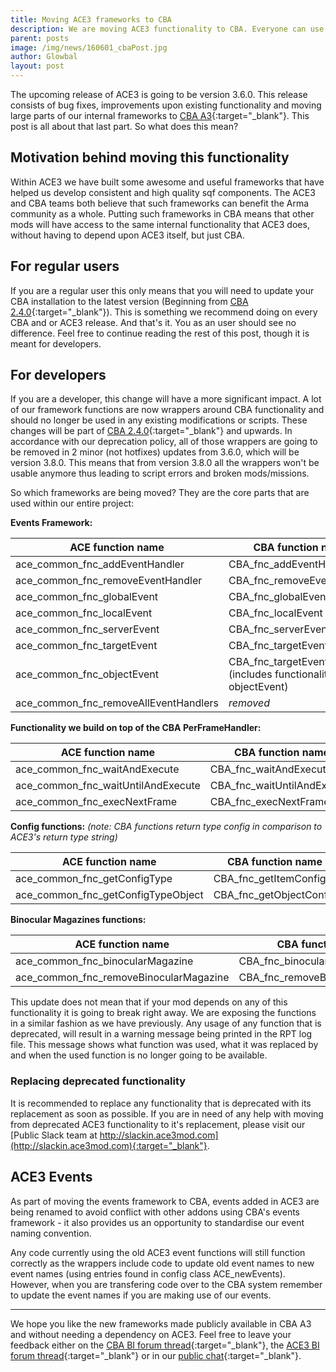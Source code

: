```yaml
---
title: Moving ACE3 frameworks to CBA
description: We are moving ACE3 functionality to CBA. Everyone can use those functions now without needing a dependency on ACE
parent: posts
image: /img/news/160601_cbaPost.jpg
author: Glowbal
layout: post
---
```


The upcoming release of ACE3 is going to be version 3.6.0. This release consists of bug fixes, improvements upon existing functionality and moving large parts of our internal frameworks to [CBA A3](https://github.com/CBATeam/CBA_A3){:target="_blank"}. This post is all about that last part. So what does this mean? 

<!--more-->

## Motivation behind moving this functionality

Within ACE3 we have built some awesome and useful frameworks that have helped us develop consistent and high quality sqf components. The ACE3 and CBA teams both believe that such frameworks can benefit the Arma community as a whole. Putting such frameworks in CBA means that other mods will have access to the same internal functionality that ACE3 does, without having to depend upon ACE3 itself, but just CBA.


## For regular users

If you are a regular user this only means that you will need to update your CBA installation to the latest version (Beginning from [CBA 2.4.0](https://github.com/CBATeam/CBA_A3/releases/tag/v2.4.0.160530){:target="_blank"}). This is something we recommend doing on every CBA and or ACE3 release. And that's it. You as an user should see no difference. Feel free to continue reading the rest of this post, though it is meant for developers.

## For developers

If you are a developer, this change will have a more significant impact. A lot of our framework functions are now wrappers around CBA functionality and should no longer be used in any existing modifications or scripts. These changes will be part of [CBA 2.4.0](https://github.com/CBATeam/CBA_A3/releases/tag/v2.4.0.160530){:target="_blank"} and upwards. In accordance with our deprecation policy, all of those wrappers are going to be removed in 2 minor (not hotfixes) updates from 3.6.0, which will be version 3.8.0. This means that from version 3.8.0 all the wrappers won't be usable anymore thus leading to script errors and broken mods/missions. 

So which frameworks are being moved? They are the core parts that are used within our entire project:

**Events Framework:**

|ACE function name | CBA function name|
|------------ | -------------|
|ace_common_fnc_addEventHandler | CBA_fnc_addEventHandler|
|ace_common_fnc_removeEventHandler | CBA_fnc_removeEventHandler|
|ace_common_fnc_globalEvent | CBA_fnc_globalEvent|
|ace_common_fnc_localEvent | CBA_fnc_localEvent|
|ace_common_fnc_serverEvent | CBA_fnc_serverEvent|
|ace_common_fnc_targetEvent | CBA_fnc_targetEvent|
|ace_common_fnc_objectEvent | CBA_fnc_targetEvent (includes functionality from objectEvent)|
|ace_common_fnc_removeAllEventHandlers| *removed* |

**Functionality we build on top of the CBA PerFrameHandler:**

|ACE function name | CBA function name|
|------------ | -------------|
|ace_common_fnc_waitAndExecute | CBA_fnc_waitAndExecute|
|ace_common_fnc_waitUntilAndExecute | CBA_fnc_waitUntilAndExecute|
|ace_common_fnc_execNextFrame | CBA_fnc_execNextFrame|

**Config functions:**
*(note: CBA functions return type config in comparison to ACE3's return type string)*

|ACE function name | CBA function name|
|------------ | -------------|
|ace_common_fnc_getConfigType | CBA_fnc_getItemConfig|
|ace_common_fnc_getConfigTypeObject | CBA_fnc_getObjectConfig|

**Binocular Magazines functions:**

|ACE function name | CBA function name|
|------------ | -------------|
|ace_common_fnc_binocularMagazine | CBA_fnc_binocularMagazine|
|ace_common_fnc_removeBinocularMagazine | CBA_fnc_removeBinocularMagazine|

This update does not mean that if your mod depends on any of this functionality it is going to break right away. We are exposing the functions in a similar fashion as we have previously. Any usage of any function that is deprecated, will result in a warning message being printed in the RPT log file. This message shows what function was used, what it was replaced by and when the used function is no longer going to be available.

### Replacing deprecated functionality

It is recommended to replace any functionality that is deprecated with its replacement as soon as possible. If you are in need of any help with moving from deprecated ACE3 functionality to it's replacement, please visit our [Public Slack team at http://slackin.ace3mod.com](http://slackin.ace3mod.com){:target="_blank"}.


## ACE3 Events

As part of moving the events framework to CBA, events added in ACE3 are being renamed to avoid conflict with other addons using CBA's events framework - it also provides us an opportunity to standardise our event naming convention.

Any code currently using the old ACE3 event functions will still function correctly as the wrappers include code to update old event names to new event names (using entries found in config class ACE_newEvents). However, when you are transfering code over to the CBA system remember to update the event names if you are making use of our events.

---

We hope you like the new frameworks made publicly available in CBA A3 and without needing a dependency on ACE3. Feel free to leave your feedback either on the [CBA BI forum thread](https://forums.bistudio.com/topic/168277-cba-community-base-addons-arma-3/){:target="_blank"}, the [ACE3 BI forum thread](https://forums.bistudio.com/topic/181341-ace3-a-collaborative-merger-between-agm-cse-and-ace/){:target="_blank"} or in our [public chat](http://slackin.ace3mod.com){:target="_blank"}.
